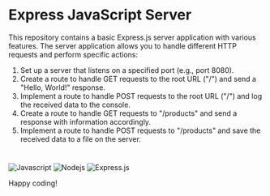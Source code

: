 # Express JavaScript Server

This repository contains a basic Express.js server application with various features. The server application allows you to handle different HTTP requests and perform specific actions:

1. Set up a server that listens on a specified port (e.g., port 8080).
2. Create a route to handle GET requests to the root URL ("/") and send a "Hello, World!" response.
3. Implement a route to handle POST requests to the root URL ("/") and log the received data to the console.
4. Create a route to handle GET requests to "/products" and send a response with information accordingly.
5. Implement a route to handle POST requests to "/products" and save the received data to a file on the server.

# 
![Javascript](https://img.shields.io/badge/Javascript-F0DB4F?style=for-the-badge&labelColor=black&logo=javascript&logoColor=F0DB4F)
![Nodejs](https://img.shields.io/badge/Nodejs-3C873A?style=for-the-badge&labelColor=black&logo=node.js&logoColor=3C873A)
![Express.js](https://img.shields.io/badge/Express.js-000000?style=for-the-badge&logo=express&logoColor=white)

Happy coding!
